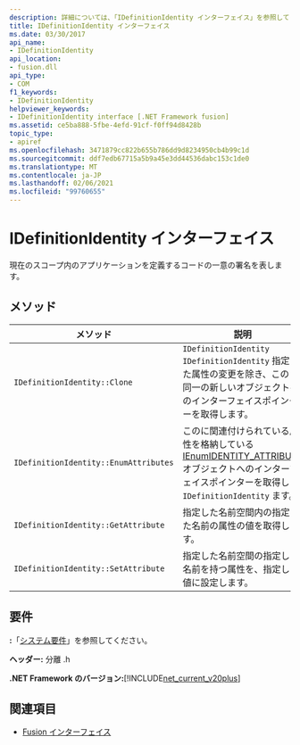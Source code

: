 ```yaml
---
description: 詳細については、「IDefinitionIdentity インターフェイス」を参照してください。
title: IDefinitionIdentity インターフェイス
ms.date: 03/30/2017
api_name:
- IDefinitionIdentity
api_location:
- fusion.dll
api_type:
- COM
f1_keywords:
- IDefinitionIdentity
helpviewer_keywords:
- IDefinitionIdentity interface [.NET Framework fusion]
ms.assetid: ce5ba888-5fbe-4efd-91cf-f0ff94d8428b
topic_type:
- apiref
ms.openlocfilehash: 3471879cc822b655b786dd9d8234950cb4b99c1d
ms.sourcegitcommit: ddf7edb67715a5b9a45e3dd44536dabc153c1de0
ms.translationtype: MT
ms.contentlocale: ja-JP
ms.lasthandoff: 02/06/2021
ms.locfileid: "99760655"
---
```

# <a name="idefinitionidentity-interface"></a>IDefinitionIdentity インターフェイス

現在のスコープ内のアプリケーションを定義するコードの一意の署名を表します。  
  
## <a name="methods"></a>メソッド  
  
|メソッド|説明|  
|------------|-----------------|  
|`IDefinitionIdentity::Clone`|`IDefinitionIdentity` `IDefinitionIdentity` 指定した属性の変更を除き、このと同一の新しいオブジェクトへのインターフェイスポインターを取得します。|  
|`IDefinitionIdentity::EnumAttributes`|このに関連付けられている属性を格納している [IEnumIDENTITY_ATTRIBUTE](ienumidentity-attribute-interface.md) オブジェクトへのインターフェイスポインターを取得し `IDefinitionIdentity` ます。|  
|`IDefinitionIdentity::GetAttribute`|指定した名前空間内の指定した名前の属性の値を取得します。|  
|`IDefinitionIdentity::SetAttribute`|指定した名前空間の指定した名前を持つ属性を、指定した値に設定します。|  
  
## <a name="requirements"></a>要件  

 **:**「[システム要件](../../get-started/system-requirements.md)」を参照してください。  
  
 **ヘッダー:** 分離 .h  
  
 **.NET Framework のバージョン:**[!INCLUDE[net_current_v20plus](../../../../includes/net-current-v20plus-md.md)]  
  
## <a name="see-also"></a>関連項目

- [Fusion インターフェイス](fusion-interfaces.md)
